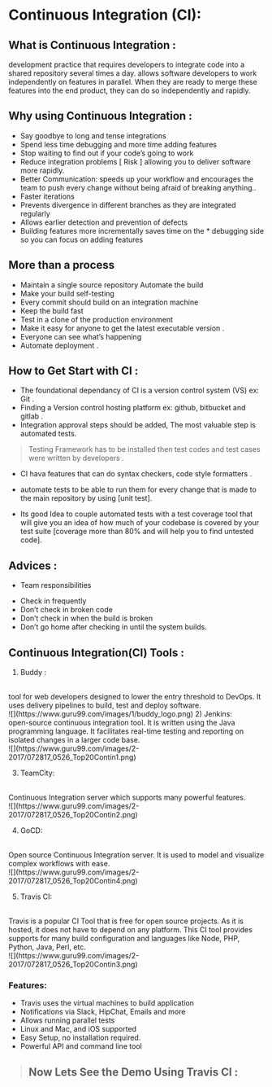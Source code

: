 # Continuous Integration (CI): 
## What is Continuous Integration :
 development practice that requires developers to integrate code into a shared repository several times a day.
allows software developers to work independently on features in parallel. When they are ready to merge these features into the end product, they can do so independently and rapidly. 

## Why using Continuous Integration :
* Say goodbye to long and tense integrations
* Spend less time debugging and more time adding features
* Stop waiting to find out if your code’s going to work
* Reduce integration problems [ Risk ] allowing you to deliver software more rapidly.
* Better Communication: speeds up your workflow and encourages the team to push every change without being afraid of breaking anything.. 
* Faster iterations
* Prevents divergence in different branches as they are integrated regularly
* Allows earlier detection and prevention of defects
* Building features more incrementally saves time on the * debugging side so you can focus on adding features

## More than a process 

* Maintain a single source repository
Automate the build
* Make your build self-testing
* Every commit should build on an integration machine
* Keep the build fast
* Test in a clone of the production environment
* Make it easy for anyone to get the latest executable version .
* Everyone can see what’s happening 
* Automate deployment . 

## How to Get Start with CI :
* The foundational dependancy of CI is a version control system (VS) ex: Git .
* Finding a Version control hosting platform ex: github, bitbucket and gitlab . 
* Integration approval steps should be added, The most valuable step is automated tests.
> Testing Framework has to be installed then test codes and test cases were written by developers .  
* CI hava features that can do syntax checkers, code style formatters .
* automate tests to be able to run them for every change that is made to the main repository by using [unit test].

* Its good Idea to couple automated tests with a test coverage tool that will give you an idea of how much of your codebase is covered by your test suite [coverage more than 80% and will help you to find untested code].
 
## Advices :
- Team responsibilities
* Check in frequently
* Don’t check in broken code
* Don’t check in when the build is broken
* Don’t go home after checking in until the system builds.

## Continuous Integration(CI) Tools :
1) Buddy : 
</br>
tool for web developers designed to lower the entry threshold to DevOps. It uses delivery pipelines to build, test and deploy software. 
</br>
![](https://www.guru99.com/images/1/buddy_logo.png)
2) Jenkins:
</br>
open-source continuous integration tool. It is written using the Java programming language. It facilitates real-time testing and reporting on isolated changes in a larger code base.
</br>
![](https://www.guru99.com/images/2-2017/072817_0526_Top20Contin1.png)

3) TeamCity:
</br> 
Continuous Integration server which supports many powerful features.
</br>
![](https://www.guru99.com/images/2-2017/072817_0526_Top20Contin2.png)

4) GoCD:
</br>
Open source Continuous Integration server. It is used to model and visualize complex workflows with ease.
</br>
![](https://www.guru99.com/images/2-2017/072817_0526_Top20Contin4.png)

5) Travis CI:
</br>
Travis is a popular CI Tool that is free for open source projects. As it is hosted, it does not have to depend on any platform. This CI tool provides supports for many build configuration and languages like Node, PHP, Python, Java, Perl, etc.
</br>
![](https://www.guru99.com/images/2-2017/072817_0526_Top20Contin3.png)

### Features:

* Travis uses the virtual machines to build application
* Notifications via Slack, HipChat, Emails and more
* Allows running parallel tests
* Linux and Mac, and iOS supported
* Easy Setup, no installation required.
* Powerful API and command line tool

> ## Now Lets See the Demo Using Travis CI :


